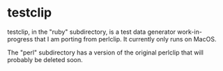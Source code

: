 # testclip

testclip, in the "ruby" subdirectory, is a test data generator work-in-progress that I am porting from perlclip. 
It currently only runs on MacOS.

The "perl" subdirectory has a version of the original perlclip that will probably be deleted soon.
